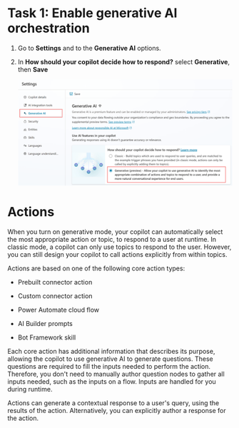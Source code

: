 


# Task 1: Enable generative AI orchestration

1.	Go to **Settings** and to the **Generative AI** options.

2.	In **How should your copilot decide how to respond?** select **Generative**, then **Save**

    ![A screenshot of a computer Description automatically generated](../../media/a644490f6886ef0d46575c1a3d2fcf30.png)

# Actions

When you turn on generative mode, your copilot can automatically select the most appropriate action or topic, to respond to a user at runtime. In classic mode, a copilot can only use topics to respond to the user. However, you can still design your copilot to call actions explicitly from within topics.

Actions are based on one of the following core action types:

  - Prebuilt connector action

  - Custom connector action

  - Power Automate cloud flow

  - AI Builder prompts

  - Bot Framework skill

Each core action has additional information that describes its purpose, allowing the copilot to use generative AI to generate questions. These questions are required to fill the inputs needed to perform the action. Therefore, you don't need to manually author question nodes to gather all inputs needed, such as the inputs on a flow. Inputs are handled for you during runtime.

Actions can generate a contextual response to a user's query, using the results of the action. Alternatively, you can explicitly author a response for the action.

